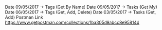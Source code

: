 Date 09/05/2017 -> Tags       (Get By Name)
Date 09/05/2017 -> Tasks      (Get My)
Date 06/05/2017 -> Tags       (Get, Add, Delete)
Date 03/05/2017 -> Tasks      (Get, Add)
Postman Link https://www.getpostman.com/collections/1ba305d9abcc8e95814d